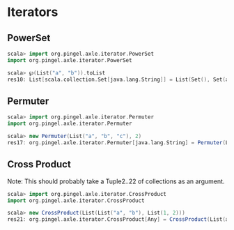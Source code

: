 
Iterators
=========

PowerSet
--------

```scala
scala> import org.pingel.axle.iterator.PowerSet
import org.pingel.axle.iterator.PowerSet

scala> ℘(List("a", "b")).toList
res10: List[scala.collection.Set[java.lang.String]] = List(Set(), Set(a), Set(b), Set(a, b))
```

Permuter
--------

```scala
scala> import org.pingel.axle.iterator.Permuter
import org.pingel.axle.iterator.Permuter

scala> new Permuter(List("a", "b", "c"), 2)
res17: org.pingel.axle.iterator.Permuter[java.lang.String] = Permuter(List(b, a), List(b, c), List(a, b), List(a, c), List(c, b), List(c, a))
```

Cross Product
-------------

Note: This should probably take a Tuple2..22 of collections as an argument.

```scala
scala> import org.pingel.axle.iterator.CrossProduct
import org.pingel.axle.iterator.CrossProduct

scala> new CrossProduct(List(List("a", "b"), List(1, 2)))
res21: org.pingel.axle.iterator.CrossProduct[Any] = CrossProduct(List(a, 1), List(b, 1), List(a, 2), List(b, 2))
```
